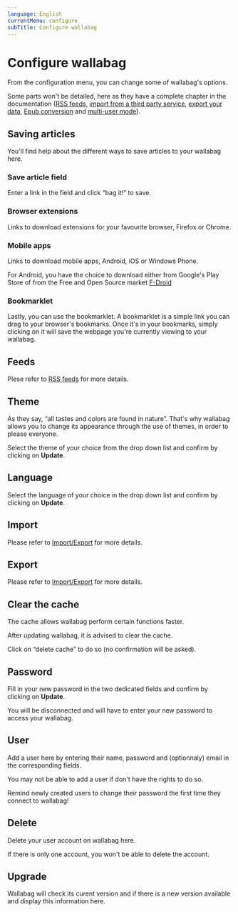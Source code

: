 ```yaml
---
language: English
currentMenu: configure
subTitle: Configure wallabag
---
```


# Configure wallabag

From the configuration menu, you can change some of wallabag's options.

Some parts won't be detailed, here as they have a complete chapter in the documentation ([RSS feeds](rss_feed.html), [import from a third party service](import_export.html), [export your data](import_export.html), [Epub conversion](epub_conversion.html) and [multi-user mode](../Administrator/multiusers.html)).

## Saving articles

You'll find help about the different ways to save articles to your wallabag here.

### Save article field

Enter a link in the field and click “bag it!” to save.

### Browser extensions

Links to download extensions for your favourite browser, Firefox or Chrome.

### Mobile apps

Links to download mobile apps, Android, iOS or Windows Phone.

For Android, you have the choice to download either from Google's Play Store of from the Free and Open Source market [F-Droid](https://f-droid.org)

### Bookmarklet
Lastly, you can use the bookmarklet. A bookmarklet is a simple link you can drag to your browser's bookmarks. Once it's in your bookmarks, simply clicking on it will save the webpage you're currently viewing to your wallabag.

## Feeds

Plese refer to [RSS feeds](rss_feed.html) for more details.

## Theme

As they say, “all tastes and colors are found in nature”. That's why wallabag allows you to change its appearance through the use of themes, in order to please everyone.

Select the theme of your choice from the drop down list and confirm by clicking on **Update**.

## Language

Select the language of your choice in the drop down list and confirm by clicking on **Update**.

## Import

Please refer to [Import/Export](import_export.html) for more details.

## Export

Please refer to [Import/Export](import_export.html) for more details.

## Clear the cache

The cache allows wallabag perform certain functions faster.

After updating wallabag, it is advised to clear the cache. 

Click on “delete cache” to do so (no confirmation will be asked).

## Password

Fill in your new password in the two dedicated fields and confirm by clicking on **Update**.

You will be disconnected and will have to enter your new password to access your wallabag.

## User

Add a user here by entering their name, password and (optionnaly) email in the corresponding fields.

You may not be able to add a user if don't have the rights to do so.

Remind newly created users to change their password the first time they connect to wallabag!

## Delete

Delete your user account on wallabag here.

If there is only one account, you won't be able to delete the account.

## Upgrade

Wallabag will check its curent version and if there is a new version available and display this information here.
